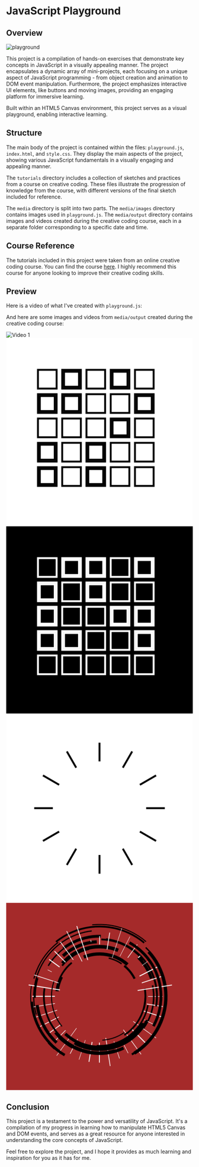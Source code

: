 # JavaScript Playground

## Overview

![playground](media/playgroundfinal.gif)

This project is a compilation of hands-on exercises that demonstrate key concepts in JavaScript in a visually appealing manner. The project encapsulates a dynamic array of mini-projects, each focusing on a unique aspect of JavaScript programming - from object creation and animation to DOM event manipulation. Furthermore, the project emphasizes interactive UI elements, like buttons and moving images, providing an engaging platform for immersive learning.

Built within an HTML5 Canvas environment, this project serves as a visual playground, enabling interactive learning.

## Structure

The main body of the project is contained within the files: `playground.js`, `index.html`, and `style.css`. They display the main aspects of the project, showing various JavaScript fundamentals in a visually engaging and appealing manner.

The `tutorials` directory includes a collection of sketches and practices from a course on creative coding. These files illustrate the progression of knowledge from the course, with different versions of the final sketch included for reference.

The `media` directory is split into two parts. The `media/images` directory contains images used in `playground.js`. The `media/output` directory contains images and videos created during the creative coding course, each in a separate folder corresponding to a specific date and time.

## Course Reference

The tutorials included in this project were taken from an online creative coding course. You can find the course [here](#your_course_link). I highly recommend this course for anyone looking to improve their creative coding skills.

## Preview

Here is a video of what I've created with `playground.js`:

And here are some images and videos from `media/output` created during the creative coding course:

![Video 1](media/output/03/2022.11.06-21.52.01.gif)
![Image 3](media/output/01/2022.10.08-22.04.10.png)
![Image 4](media/output/01/2022.10.09-18.23.36.png)
![Image 5](media/output/01/download.png)
![Image 6](media/output/02/2022.10.15-21.24.42.png)

## Conclusion

This project is a testament to the power and versatility of JavaScript. It's a compilation of my progress in learning how to manipulate HTML5 Canvas and DOM events, and serves as a great resource for anyone interested in understanding the core concepts of JavaScript.

Feel free to explore the project, and I hope it provides as much learning and inspiration for you as it has for me.
